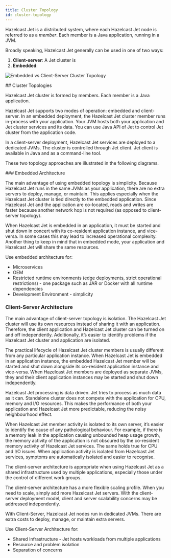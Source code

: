 ```yaml
---
title: Cluster Topology
id: cluster-topology
---
```


Hazelcast Jet is a distributed system, where each Hazelcast Jet node is
referred to as a _member_. Each member is a Java application, running in
a JVM.

Broadly speaking, Hazelcast Jet generally can be used in one of two ways:

1. **Client-server**: A Jet cluster is 
2. **Embedded**:

![Embedded vs Client-Server Cluster Topology](assets/deployment-options.png)

## Cluster Topologies

Hazelcast Jet cluster is formed by members. Each member is a Java
application.

Hazelcast Jet supports two modes of operation: embedded and
client-server. In an embedded deployment, the Hazelcast Jet cluster
member runs in-process with your application. Your JVM hosts both your
application and Jet cluster services and its data. You can use Java API
of Jet to control Jet cluster from the application code.

In a client-server deployment, Hazelcast Jet services are deployed to a
dedicated JVMs. The cluster is controlled through Jet client. Jet client
is available in Java and as a command-line tool.

These two topology approaches are illustrated in the following diagrams.

### Embedded Architecture

The main advantage of using embedded topology is simplicity. Because
Hazelcast Jet runs in the same JVMs as your application, there are no
extra servers to deploy, manage, or maintain. This applies especially
when the Hazelcast Jet cluster is tied directly to the embedded
application. Since Hazelcast Jet and the application are co-located,
reads and writes are faster because another network hop is not required
(as opposed to client-server topology).

When Hazelcast Jet is embedded in an application, it must be started and
shut down in concert with its co-resident application instance, and
vice-versa. In some cases this may lead to increased operational
complexity. Another thing to keep in mind that in embedded mode, your
application and Hazelcast Jet will share the same resources.

Use embedded architecture for:

* Microservices
* OEM
* Restricted runtime environments (edge deployments, strict operational
  restrictions) - one package such as JAR or Docker with all runtime
  dependencies
* Development Environment - simplicity

### Client-Server Architecture

The main advantage of client-server topology is isolation. The Hazelcast
Jet cluster will use its own resources instead of sharing it with an
application. Therefore, the client application and Hazelcast Jet cluster
can be turned on and off independently. Additionally, it’s easier to
identify problems if the Hazelcast Jet cluster and application are
isolated.

The practical lifecycle of Hazelcast Jet cluster members is usually
different from any particular application instance. When Hazelcast Jet
is embedded in an application instance, the embedded Hazelcast Jet
member will be started and shut down alongside its co-resident
application instance and vice-versa. When Hazelcast Jet members are
deployed as separate JVMs, they and their client application instances
may be started and shut down independently.

Hazelcast Jet processing is data driven. Jet tries to process as much
data as it can. Standalone cluster does not compete with the application
for CPU, memory and I/O resources. This makes the performance of both
your application and Hazelcast Jet more predictable, reducing the noisy
neighbourhood effect.

When Hazelcast Jet member activity is isolated to its own server, it’s
easier to identify the cause of any pathological behaviour. For example,
if there is a memory leak in the application causing unbounded heap
usage growth, the memory activity of the application is not obscured by
the co-resident memory activity of Hazelcast Jet services. The same
holds true for CPU and I/O issues. When application activity is isolated
from Hazelcast Jet services, symptoms are automatically isolated and
easier to recognise.

The client-server architecture is appropriate when using Hazelcast Jet
as a shared infrastructure used by multiple applications, especially
those under the control of different work groups.

The client-server architecture has a more flexible scaling profile. When
you need to scale, simply add more Hazelcast Jet servers. With the
client-server deployment model, client and server scalability concerns
may be addressed independently.

With Client-Server, Hazelcast Jet nodes run in dedicated JVMs. There are
extra costs to deploy, manage, or maintain extra servers.

Use Client-Server Architecture for:

* Shared Infrastructure - Jet hosts workloads from multiple applications
* Resource and problem isolation
* Separation of concerns
